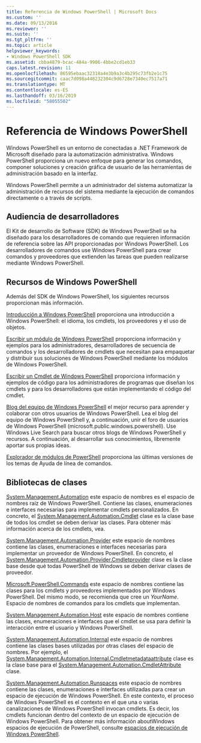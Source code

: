 ```yaml
---
title: Referencia de Windows PowerShell | Microsoft Docs
ms.custom: ''
ms.date: 09/13/2016
ms.reviewer: ''
ms.suite: ''
ms.tgt_pltfrm: ''
ms.topic: article
helpviewer_keywords:
- Windows PowerShell SDK
ms.assetid: cbba4879-bcac-484a-9906-4bbe2cd1eb33
caps.latest.revision: 11
ms.openlocfilehash: 86595ebaac32318a4e3b9a3c4b295c73fb2e1c75
ms.sourcegitcommit: caac7d098a448232304c9d6728e7340ec7517a71
ms.translationtype: MT
ms.contentlocale: es-ES
ms.lasthandoff: 03/16/2019
ms.locfileid: "58055502"
---
```

# <a name="windows-powershell-reference"></a>Referencia de Windows PowerShell

Windows PowerShell es un entorno de conectadas a .NET Framework de Microsoft diseñado para la automatización administrativa. Windows PowerShell proporciona un nuevo enfoque para generar los comandos, componer soluciones y creación gráfica de usuario de las herramientas de administración basado en la interfaz.

Windows PowerShell permite a un administrador del sistema automatizar la administración de recursos del sistema mediante la ejecución de comandos directamente o a través de scripts.

## <a name="developer-audience"></a>Audiencia de desarrolladores

El Kit de desarrollo de Software (SDK) de Windows PowerShell se ha diseñado para los desarrolladores de comando que requieren información de referencia sobre las API proporcionadas por Windows PowerShell. Los desarrolladores de comandos use Windows PowerShell para crear comandos y proveedores que extienden las tareas que pueden realizarse mediante Windows PowerShell.

## <a name="windows-powershell-resources"></a>Recursos de Windows PowerShell

Además del SDK de Windows PowerShell, los siguientes recursos proporcionan más información.

[Introducción a Windows PowerShell](/powershell/scripting/getting-started/getting-started-with-windows-powershell) proporciona una introducción a Windows PowerShell: el idioma, los cmdlets, los proveedores y el uso de objetos.

[Escribir un módulo de Windows PowerShell](./module/writing-a-windows-powershell-module.md) proporciona información y ejemplos para los administradores, desarrolladores de secuencia de comandos y los desarrolladores de cmdlets que necesitan para empaquetar y distribuir sus soluciones de Windows PowerShell mediante los módulos de Windows PowerShell.

[Escribir un Cmdlet de Windows PowerShell](./cmdlet/writing-a-windows-powershell-cmdlet.md) proporciona información y ejemplos de código para los administradores de programas que diseñan los cmdlets y para los desarrolladores que están implementando el código del cmdlet.

[Blog del equipo de Windows PowerShell](https://blogs.msdn.microsoft.com/PowerShell/) el mejor recurso para aprender y colaborar con otros usuarios de Windows PowerShell. Lea el blog del equipo de Windows PowerShell y, a continuación, unir el foro de usuarios de Windows PowerShell (microsoft.public.windows.powershell). Use Windows Live Search para buscar otros blogs de Windows PowerShell y recursos. A continuación, al desarrollar sus conocimientos, libremente aportar sus propias ideas.

[Explorador de módulos de PowerShell](/powershell/module/) proporciona las últimas versiones de los temas de Ayuda de línea de comandos.

## <a name="class-libraries"></a>Bibliotecas de clases

[System.Management.Automation](/dotnet/api/System.Management.Automation) este espacio de nombres es el espacio de nombres raíz de Windows PowerShell. Contiene las clases, enumeraciones e interfaces necesarias para implementar cmdlets personalizados. En concreto, el [System.Management.Automation.Cmdlet](/dotnet/api/System.Management.Automation.Cmdlet) clase es la clase base de todos los cmdlet se deben derivar las clases. Para obtener más información acerca de los cmdlets, vea.

[System.Management.Automation.Provider](/dotnet/api/System.Management.Automation.Provider) este espacio de nombres contiene las clases, enumeraciones e interfaces necesarias para implementar un proveedor de Windows PowerShell. En concreto, el [System.Management.Automation.Provider.Cmdletprovider](/dotnet/api/System.Management.Automation.Provider.CmdletProvider) clase es la clase base desde qué todas PowerShell de Windows se deben derivar clases de proveedor.

[Microsoft.PowerShell.Commands](/dotnet/api/Microsoft.PowerShell.Commands) este espacio de nombres contiene las clases para los cmdlets y proveedores implementados por Windows PowerShell. Del mismo modo, se recomienda que cree un *YourName*. Espacio de nombres de comandos para los cmdlets que implementan.

[System.Management.Automation.Host](/dotnet/api/System.Management.Automation.Host) este espacio de nombres contiene las clases, enumeraciones e interfaces que el cmdlet se usa para definir la interacción entre el usuario y Windows PowerShell.

[System.Management.Automation.Internal](/dotnet/api/System.Management.Automation.Internal) este espacio de nombres contiene las clases bases utilizadas por otras clases del espacio de nombres. Por ejemplo, el [System.Management.Automation.Internal.Cmdletmetadataattribute](/dotnet/api/System.Management.Automation.Internal.CmdletMetadataAttribute) clase es la clase base para el [System.Management.Automation.CmdletAttribute](/dotnet/api/System.Management.Automation.CmdletAttribute) clase.

[System.Management.Automation.Runspaces](/dotnet/api/System.Management.Automation.Runspaces) este espacio de nombres contiene las clases, enumeraciones e interfaces utilizadas para crear un espacio de ejecución de Windows PowerShell. En este contexto, el proceso de Windows PowerShell es el contexto en el que una o varias canalizaciones de Windows PowerShell invocan cmdlets. Es decir, los cmdlets funcionan dentro del contexto de un espacio de ejecución de Windows PowerShell. Para obtener más información aboutWindows espacios de ejecución de PowerShell, consulte [espacios de ejecución de Windows PowerShell](http://msdn.microsoft.com/en-us/a1582cfe-f06d-4aff-adc6-71f49a860ce9).
